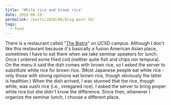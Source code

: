 ```yaml
---
title: 'White rice and brown rice'
date: 2020-08-10
permalink: /posts/2020/08/blog-post-10/
tags:
  - food
---
```


There is a restaurant called "[The Bistro](https://www.yelp.com/biz/the-bistro-at-the-strand-la-jolla)" on UCSD campus. Although I don't like this restaurant because it's basically a fusion American Asian place, sometimes I have to eat there when we take seminar speakers for lunch. Once I ordered some fried cod (neither quite fish and chips nor tempura). On the menu it said the dish comes with brown rice, so I asked the server to substitute white rice for brown rice. (Most Japanese people eat white rice - only those with strong opinions eat brown rice, though obviously the latter is healthier.) When the dish arrived, I was stunned that the rice, though white, was sushi rice (i.e., vinegared rice). I asked the server to bring proper white rice but she didn't know the difference. Since then, whenever I organize the seminar lunch, I choose a different place.
